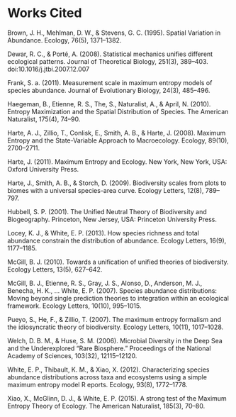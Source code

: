 # Works Cited

Brown, J. H., Mehlman, D. W., & Stevens, G. C. (1995). Spatial Variation in Abundance. Ecology, 76(5), 1371–1382. 

Dewar, R. C., & Porté, A. (2008). Statistical mechanics unifies different ecological patterns. Journal of Theoretical Biology, 251(3), 389–403. doi:10.1016/j.jtbi.2007.12.007

Frank, S. a. (2011). Measurement scale in maximum entropy models of species abundance. Journal of Evolutionary Biology, 24(3), 485–496. 

Haegeman, B., Etienne, R. S., The, S., Naturalist, A., & April, N. (2010). Entropy Maximization and the Spatial Distribution of Species. The American Naturalist, 175(4), 74–90. 

Harte, A. J., Zillio, T., Conlisk, E., Smith, A. B., & Harte, J. (2008). Maximum Entropy and the State-Variable Approach to Macroecology. Ecology, 89(10), 2700–2711.

Harte, J. (2011). Maximum Entropy and Ecology. New York, New York, USA: Oxford University Press.

Harte, J., Smith, A. B., & Storch, D. (2009). Biodiversity scales from plots to biomes with a universal species-area curve. Ecology Letters, 12(8), 789–797. 

Hubbell, S. P. (2001). The Unified Neutral Theory of Biodiversity and Biogeography. Princeton, New Jersey, USA: Princeton University Press.

Locey, K. J., & White, E. P. (2013). How species richness and total abundance constrain the distribution of abundance. Ecology Letters, 16(9), 1177–1185. 

McGill, B. J. (2010). Towards a unification of unified theories of biodiversity. Ecology Letters, 13(5), 627–642. 

McGill, B. J., Etienne, R. S., Gray, J. S., Alonso, D., Anderson, M. J., Benecha, H. K., … White, E. P. (2007). Species abundance distributions: Moving beyond single prediction theories to integration within an ecological framework. Ecology Letters, 10(10), 995–1015. 

Pueyo, S., He, F., & Zillio, T. (2007). The maximum entropy formalism and the idiosyncratic theory of biodiversity. Ecology Letters, 10(11), 1017–1028. 

Welch, D. B. M., & Huse, S. M. (2006). Microbial Diversity in the Deep Sea and the Underexplored “Rare Biosphere.” Proceedings of the National Academy of Sciences, 103(32), 12115–12120.

White, E. P., Thibault, K. M., & Xiao, X. (2012). Characterizing species abundance distributions across taxa and ecosystems using a simple maximum entropy model R eports. Ecology, 93(8), 1772–1778.

Xiao, X., McGlinn, D. J., & White, E. P. (2015). A strong test of the Maximum Entropy Theory of Ecology. The American Naturalist, 185(3), 70–80. 